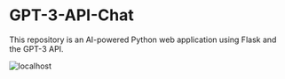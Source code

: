 # GPT-3-API-Chat
This repository is an AI-powered Python web application using Flask and the GPT-3 API.

![localhost](https://user-images.githubusercontent.com/82912148/227985333-2afa6b42-2dc0-435f-8278-7397039f70b4.png)
